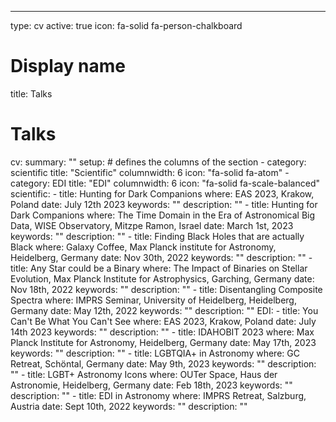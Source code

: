 ---
type: cv
active: true
icon: fa-solid fa-person-chalkboard

# Display name
title: Talks

# Talks
cv:
  summary: ""
  setup:
    # defines the columns of the section
    - category: scientific
      title: "Scientific"
      columnwidth: 6
      icon: "fa-solid fa-atom"
    - category: EDI
      title: "EDI"
      columnwidth: 6
      icon: "fa-solid fa-scale-balanced"
  scientific:
    - title: Hunting for Dark Companions
      where: EAS 2023, Krakow, Poland
      date: July 12th 2023
      keywords: ""
      description: ""
    - title: Hunting for Dark Companions
      where: The Time Domain in the Era of Astronomical Big Data, WISE Observatory, Mitzpe Ramon, Israel
      date: March 1st, 2023
      keywords: ""
      description: ""
    - title: Finding Black Holes that are actually Black
      where: Galaxy Coffee, Max Planck institute for Astronomy, Heidelberg, Germany
      date: Nov 30th, 2022
      keywords: ""
      description: ""
    - title: Any Star could be a Binary
      where: The Impact of Binaries on Stellar Evolution, Max Planck Institute for Astrophysics, Garching, Germany
      date: Nov 18th, 2022
      keywords: ""
      description: ""
    - title: Disentangling Composite Spectra
      where: IMPRS Seminar, University of Heidelberg, Heidelberg, Germany
      date: May 12th, 2022
      keywords: ""
      description: ""
  EDI:
    - title: You Can't Be What You Can't See
      where: EAS 2023, Krakow, Poland
      date: July 14th 2023
      keywords: ""
      description: ""
    - title: IDAHOBIT 2023
      where: Max Planck Institute for Astronomy, Heidelberg, Germany
      date: May 17th, 2023
      keywords: ""
      description: ""
    - title: LGBTQIA+ in Astronomy
      where: GC Retreat, Schöntal, Germany
      date: May 9th, 2023
      keywords: ""
      description: ""
    - title: LGBT+ Astronomy Icons
      where: OUTer Space, Haus der Astronomie, Heidelberg, Germany
      date: Feb 18th, 2023
      keywords: ""
      description: ""
    - title: EDI in Astronomy
      where: IMPRS Retreat, Salzburg, Austria
      date: Sept 10th, 2022
      keywords: ""
      description: ""